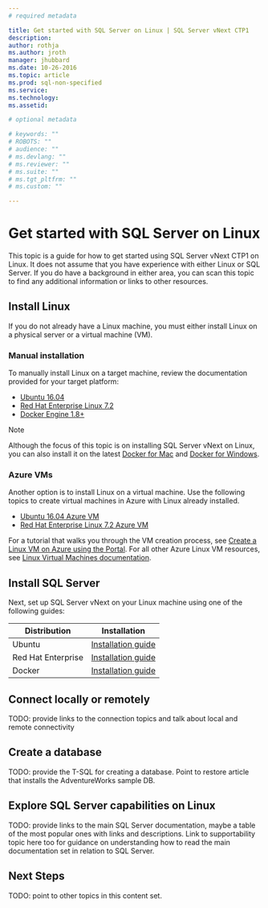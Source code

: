 ```yaml
---
# required metadata

title: Get started with SQL Server on Linux | SQL Server vNext CTP1
description: 
author: rothja 
ms.author: jroth 
manager: jhubbard
ms.date: 10-26-2016
ms.topic: article
ms.prod: sql-non-specified
ms.service: 
ms.technology: 
ms.assetid: 

# optional metadata

# keywords: ""
# ROBOTS: ""
# audience: ""
# ms.devlang: ""
# ms.reviewer: ""
# ms.suite: ""
# ms.tgt_pltfrm: ""
# ms.custom: ""

---
```

# Get started with SQL Server on Linux

This topic is a guide for how to get started using SQL Server vNext CTP1 on Linux. It does not assume that you have experience with either Linux or SQL Server. If you do have a background in either area, you can scan this topic to find any additional information or links to other resources.

## Install Linux
If you do not already have a Linux machine, you must either install Linux on a physical server or a virtual machine (VM).

### Manual installation
To manually install Linux on a target machine, review the documentation provided for your target platform:

- [Ubuntu 16.04](https://www.ubuntu.com/download)
- [Red Hat Enterprise Linux 7.2](https://www.redhat.com/en/technologies/linux-platforms/enterprise-linux)
- [Docker Engine 1.8+](http://www.docker.com/products/docker#/linux)

> [!NOTE]
> Although the focus of this topic is on installing SQL Server vNext on Linux, you can also install it on the latest [Docker for Mac](http://www.docker.com/products/docker#/mac) and [Docker for Windows](http://www.docker.com/products/docker#/windows). 

### Azure VMs
Another option is to install Linux on a virtual machine. Use the following topics to create virtual machines in Azure with Linux already installed. 

- [Ubuntu 16.04 Azure VM](https://azure.microsoft.com/marketplace/partners/canonical/ubuntuserver1604lts/)
- [Red Hat Enterprise Linux 7.2 Azure VM](https://azure.microsoft.com/marketplace/partners/redhat/redhatenterpriselinux72/)

For a tutorial that walks you through the VM creation process, see [Create a Linux VM on Azure using the Portal](https://azure.microsoft.com/documentation/articles/virtual-machines-linux-quick-create-portal/). For all other Azure Linux VM resources, see [Linux Virtual Machines documentation](https://azure.microsoft.com/documentation/services/virtual-machines/linux/).

## Install SQL Server
Next, set up SQL Server vNext on your Linux machine using one of the following guides:

| Distribution | Installation |
|-----|-----|
| Ubuntu | [Installation guide](sql-server-linux-setup-ubuntu.md) |
| Red Hat Enterprise | [Installation guide](sql-server-linux-setup-red-hat.md) |
| Docker | [Installation guide](sql-server-linux-setup-docker.md) |

## Connect locally or remotely
TODO: provide links to the connection topics and talk about local and remote connectivity

## Create a database
TODO: provide the T-SQL for creating a database. Point to restore article that installs the AdventureWorks sample DB.

## Explore SQL Server capabilities on Linux
TODO: provide links to the main SQL Server documentation, maybe a table of the most popular ones with links and descriptions. Link to supportability topic here too for guidance on understanding how to read the main documentation set in relation to SQL Server.

## Next Steps
TODO: point to other topics in this content set.
